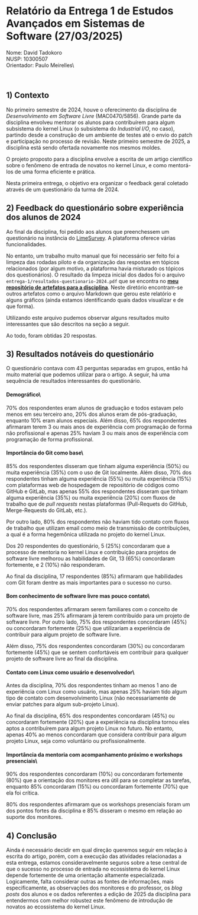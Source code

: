 # Relatório da Entrega 1 de Estudos Avançados em Sistemas de Software (27/03/2025)

Nome: David Tadokoro\
NUSP: 10300507\
Orientador: Paulo Meirelles\

<br>

## 1) Contexto

No primeiro semestre de 2024, houve o oferecimento da disciplina de
*Desenvolvimento em Software Livre* (MAC0470/5856). Grande parte da disciplina
envolveu mentorar os alunos para contribuírem para algum subsistema do kernel
Linux (o subsistema do _Industrial I/O_, no caso), partindo desde a construção
de um ambiente de testes até o envio do patch e participação no processo de
revisão. Neste primeiro semestre de 2025, a disciplina está sendo ofertada
novamente nos mesmos moldes.

O projeto proposto para a disciplina envolve a escrita de um artigo científico
sobre o fenômeno de entrada de novatos no kernel Linux, e como mentorá-los de
uma forma eficiente e prática.

Nesta primeira entrega, o objetivo era organizar o feedback geral coletado
através de um questionário da
turma de 2024.

## 2) Feedback do questionário sobre experiência dos alunos de 2024

Ao final da disciplina, foi pedido aos alunos que preenchessem um questionário
na instância do [LimeSurvey](https://en.wikipedia.org/wiki/LimeSurvey). A
plataforma oferece várias funcionalidades.

No entanto, um trabalho muito manual que foi necessário ser feito foi a limpeza
das rodadas piloto e da organização das respostas em tópicos relacionados (por
algum motivo, a plataforma havia misturado os tópicos dos questionários). O
resultado da limpeza inicial dos dados foi o arquivo
`entrega-1/resultados-questionario-2024.pdf` que se encontra no
[**meu repositório de artefatos para a disciplina**](https://github.com/davidbtadokoro/advanced-studies-softsys).
Neste diretório encontram-se outros artefatos como o arquivo Markdown que gerou
este relatório e alguns gráficos (ainda estamos identificando quais dados
visualizar e de que forma).

Utilizando este arquivo pudemos observar alguns resultados muito interessantes
que são descritos na seção a seguir.

Ao todo, foram obtidas 20 respostas.

## 3) Resultados notáveis do questionário

O questionário contava com 43 perguntas separadas em grupos, então há muito
material que podemos utilizar para o artigo. A seguir, há uma sequência de
resultados interessantes do questionário.

#### Demográfico\

70% dos respondentes eram alunos de graduação e todos estavam pelo menos em seu
terceiro ano, 20% dos alunos eram de pós-graduação, enquanto 10% eram alunos
especiais. Além disso, 65% dos respondentes afirmaram terem 3 ou mais anos de
experiência com programação de forma não profissional e apenas 25% haviam 3 ou
mais anos de experiência com programação de forma profissional.

#### Importância do Git como base\

85% dos respondentes disseram que tinham alguma experiência (50%) ou muita
experiência (35%) com o uso de Git localmente. Além disso, 70% dos respondentes
tinham alguma experiência (55%) ou muita experiência (15%) com plataformas web
de hospedagem de repositório de códigos como GitHub e GitLab, mas apenas 55% dos
respondentes disseram que tinham alguma experiência (35%) ou muita experiência
(20%) com fluxos de trabalho que de *pull requests* nestas plataformas
(Pull-Requets do GitHub, Merge-Requests do GitLab, etc.).

Por outro lado, 80% dos respondentes não haviam tido contato com fluxos de
trabalho que utilizam email como meio de transmissão de contribuições, a qual é
a forma hegemônica utilizada no projeto do kernel Linux.

Dos 20 respondentes do questionário, 5 (25%) concordaram que a processo de
mentoria no kernel Linux e contribuição para projetos de software livre melhorou
as habilidades de Git, 13 (65%) concordaram fortemente, e 2 (10%) não
responderam.

Ao final da disciplina, 17 respondentes (85%) afirmaram que habilidades com Git
foram dentre as mais importantes para o sucesso no curso.

#### Bom conhecimento de software livre mas pouco contato\

70% dos respondentes afirmaram serem familiares com o conceito de software
livre, mas 25% afirmaram já terem contribuído para um projeto de software livre.
Por outro lado, 75% dos respondentes concordaram (45%) ou concordaram fortemente
(25%) que utilizariam a experiência de contribuir para algum projeto de software
livre.

Além disso, 75% dos respondentes concordaram (30%) ou concordaram fortemente
(45%) que se sentem confortáveis em contribuir para qualquer projeto de software
livre ao final da disciplina.

#### Contato com Linux como usuário e desenvolvedor\

Antes da disciplina, 70% dos respondentes tinham ao menos 1 ano de experiência
com Linux como usuário, mas apenas 25% haviam tido algum tipo de contato com
desenvolvimento Linux (não necessariamente de enviar patches para algum
sub-projeto Linux).

Ao final da disciplina, 65% dos respondentes concordaram (45%) ou concordaram
fortemente (20%) que a experiência na disciplina tornou eles aptos a
contribuírem para algum projeto Linux no futuro. No entanto, apenas 40% ao menos
concordaram que considera contribuir para algum projeto Linux, seja como
voluntário ou profissionalmente.

#### Importância da mentoria com acompanhamento próximo e workshops presenciais\

90% dos respondentes concordaram (10%) ou concordaram fortemente (80%) que a
orientação dos monitores era útil para se completar as tarefas, enquanto 85%
concordaram (15%) ou concordaram fortemente (70%) que ela foi crítica. 

80% dos respondentes afirmaram que os workshops presenciais foram um dos pontos
fortes da disciplina e 85% disseram o mesmo em relação ao suporte dos monitores.

## 4) Conclusão

Ainda é necessário decidir em qual direção queremos seguir em relação à escrita
do artigo, porém, com a execução das atividades relacionadas a esta entrega,
estamos consideravelmente seguros sobre a tese central de que o sucesso no
processo de entrada no ecossistema do kernel Linux depende fortemente de uma
orientação altamente especializada. Logicamente, falta considerar outras as
fontes de informações, mais especificamente, as observações dos monitores e do
professor, os *blog posts* dos alunos e os dados referentes a edição de 2025 da
disciplina para entendermos com melhor robustez este fenômeno de introdução de
novatos ao ecossistema do kernel Linux.
